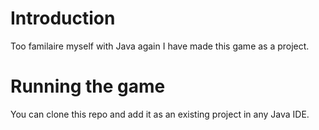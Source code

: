# Introduction

Too familaire myself with Java again I have made this game as a project.

# Running the game
You can clone this repo and add it as an existing project in any Java IDE. 




